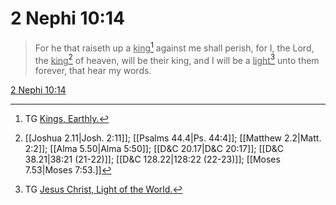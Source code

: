 # 2 Nephi 10:14

> For he that raiseth up a <u>king</u>[^a] against me shall perish, for I, the Lord, the <u>king</u>[^b] of heaven, will be their king, and I will be a <u>light</u>[^c] unto them forever, that hear my words.

[2 Nephi 10:14](https://www.churchofjesuschrist.org/study/scriptures/bofm/2-ne/10?lang=eng&id=p14#p14)


[^a]: TG [Kings, Earthly.](https://www.churchofjesuschrist.org/study/scriptures/tg/kings-earthly?lang=eng)
[^b]: [[Joshua 2.11|Josh. 2:11]]; [[Psalms 44.4|Ps. 44:4]]; [[Matthew 2.2|Matt. 2:2]]; [[Alma 5.50|Alma 5:50]]; [[D&C 20.17|D&C 20:17]]; [[D&C 38.21|38:21 (21-22)]]; [[D&C 128.22|128:22 (22-23)]]; [[Moses 7.53|Moses 7:53.]]
[^c]: TG [Jesus Christ, Light of the World.](https://www.churchofjesuschrist.org/study/scriptures/tg/jesus-christ-light-of-the-world?lang=eng)
